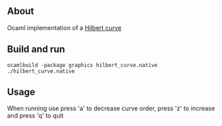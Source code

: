## About
Ocaml implementation of a [Hilbert curve](https://en.wikipedia.org/wiki/Hilbert_curve)

## Build and run
```
ocamlbuild -package graphics hilbert_curve.native
./hilbert_curve.native
```

## Usage

When running use press 'a' to decrease curve order, press 'z' to increase and press 'q' to quit

